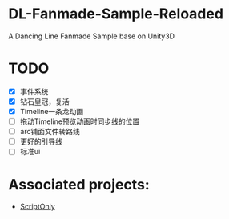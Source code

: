 # DL-Fanmade-Sample-Reloaded

A Dancing Line Fanmade Sample base on Unity3D

# TODO

- [x] 事件系统
- [x] 钻石皇冠，复活
- [x] Timeline一条龙动画
- [ ] 拖动Timeline预览动画时同步线的位置
- [ ] arc铺面文件转路线
- [ ] 更好的引导线
- [ ] 标准ui

# Associated projects: 
- [ScriptOnly](https://github.com/dogdie233/DancingLineFMSample-ScriptOnly)
